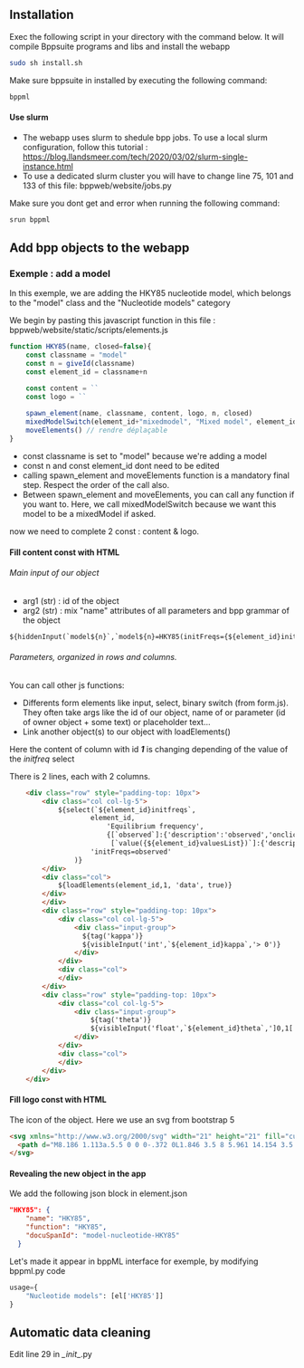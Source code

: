 ## Installation

Exec the following script in your directory with the command below.
It will compile Bppsuite programs and libs and install the webapp

```bash
sudo sh install.sh 
```
Make sure bppsuite in installed by executing the following command:

```bash
bppml
```

#### Use slurm

* The webapp uses slurm to shedule bpp jobs. To use a local slurm configuration, follow this tutorial : 
https://blog.llandsmeer.com/tech/2020/03/02/slurm-single-instance.html
* To use a dedicated slurm cluster you will have to change line 75, 101 and 133 of this file: bppweb/website/jobs.py

Make sure you dont get and error when running the following command:

```bash
srun bppml
```

## Add bpp objects to the webapp

### Exemple : add a model

In this exemple, we are adding the HKY85 nucleotide model, which belongs to the "model" class and the "Nucleotide models" category

We begin by pasting this javascript function in this file : bppweb/website/static/scripts/elements.js

````javascript
function HKY85(name, closed=false){
    const classname = "model"
    const n = giveId(classname)
    const element_id = classname+n

    const content = ``
    const logo = ``
    
    spawn_element(name, classname, content, logo, n, closed)
    mixedModelSwitch(element_id+"mixedmodel", "Mixed model", element_id, 0)
    moveElements() // rendre déplaçable
}
````
* const classname is set to "model" because we're adding a model
* const n and const element_id dont need to be edited
* calling spawn_element and moveElements function is a mandatory final step. Respect the order of the call also.
* Between spawn_element and moveElements, you can call any function if you want to. Here, we call mixedModelSwitch because we want this model to be a mixedModel if asked.

now we need to complete 2 const : content & logo.

#### Fill content const with HTML

###### Main input of our object
* arg1 (str) : id of the object
* arg2 (str) : mix "name" attributes of all parameters and bpp grammar of the object
````html
${hiddenInput(`model${n}`,`model${n}=HKY85(initFreqs={${element_id}initfreqs}, theta={${element_id}theta}, theta1={${element_id}theta1}, theta2={${element_id}theta2}, kappa={${element_id}kappa}, data={${element_id}data})`)}
````

###### Parameters, organized in rows and columns. 

You can call other js functions: 

* Differents form elements like input, select, binary switch (from form.js). They often take args like the id of our object, name of or parameter (id of owner object + some text) or placeholder text...
* Link another object(s) to our object with loadElements()

Here the content of column with id _**1**_ is changing depending of the value of the _initfreq_ select

There is 2 lines, each with 2 columns.

````html
    <div class="row" style="padding-top: 10px">
        <div class="col col-lg-5">
            ${select(`${element_id}initfreqs`,
                    element_id,
                        'Equilibrium frequency',
                        {[`observed`]:{'description':'observed','onclick': {"function":"loadElements","n_col":1,"classlist":"'data'"}},
                         [`value({${element_id}valuesList})`]:{'description':'custom','onclick': {"function":"initfreqsValues","n_col":1}}},
                    'initFreqs=observed'
                )}
        </div>
        <div class="col">
            ${loadElements(element_id,1, 'data', true)}
        </div>
        </div>
        <div class="row" style="padding-top: 10px">
            <div class="col col-lg-5">
                <div class="input-group">
                  ${tag('kappa')}
                  ${visibleInput('int',`${element_id}kappa`,'> 0')}
                </div>
            </div>
            <div class="col">
            </div>
        </div>
        <div class="row" style="padding-top: 10px">
            <div class="col col-lg-5">
                <div class="input-group">
                    ${tag('theta')}
                    ${visibleInput('float',`${element_id}theta`,']0,1[')}
                </div>
            </div>
            <div class="col">
            </div>
        </div>
    </div>
````

#### Fill logo const with HTML

The icon of the object. Here we use an svg from bootstrap 5
`````html
<svg xmlns="http://www.w3.org/2000/svg" width="21" height="21" fill="currentColor" class="bi bi-box" viewBox="0 0 16 16">
  <path d="M8.186 1.113a.5.5 0 0 0-.372 0L1.846 3.5 8 5.961 14.154 3.5 8.186 1.113zM15 4.239l-6.5 2.6v7.922l6.5-2.6V4.24zM7.5 14.762V6.838L1 4.239v7.923l6.5 2.6zM7.443.184a1.5 1.5 0 0 1 1.114 0l7.129 2.852A.5.5 0 0 1 16 3.5v8.662a1 1 0 0 1-.629.928l-7.185 2.874a.5.5 0 0 1-.372 0L.63 13.09a1 1 0 0 1-.63-.928V3.5a.5.5 0 0 1 .314-.464L7.443.184z"/>
</svg>
`````

#### Revealing the new object in the app

We add the following json block in element.json

````json
"HKY85": {
    "name": "HKY85",
    "function": "HKY85",
    "docuSpanId": "model-nucleotide-HKY85"
  }
````

Let's made it appear in bppML interface for exemple, by modifying bppml.py code

````python
usage={
    "Nucleotide models": [el['HKY85']]
}
````

## Automatic data cleaning

Edit line 29 in _\_init__.py









